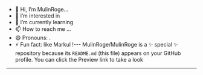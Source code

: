 - 👋 Hi, I’m MulinRoge...
- 👀 I’m interested in 
- 🌱 I’m currently learning
- 📫 How to reach me ...
- 😄 Pronouns: .
- ⚡ Fun fact: like Markul
!---
MulinRoge/MulinRoge is a ✨ special ✨ repository because its `README.md` (this file) appears on your GitHub profile.
You can click the Preview link to take a look 
---
